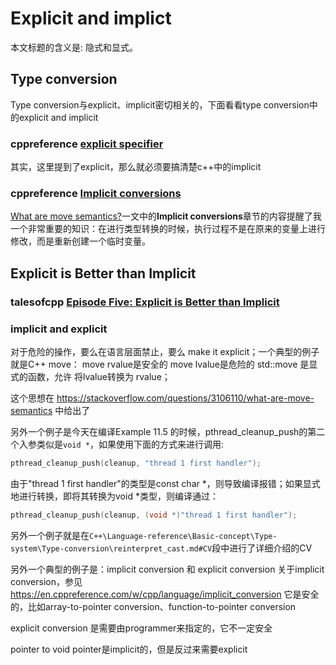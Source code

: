 # Explicit and implict 

本文标题的含义是: 隐式和显式。

## Type conversion

Type conversion与explicit、implicit密切相关的，下面看看type conversion中的explicit and implicit

### cppreference [explicit specifier](https://en.cppreference.com/w/cpp/language/explicit) 

其实，这里提到了explicit，那么就必须要搞清楚c++中的implicit



### cppreference [Implicit conversions](https://en.cppreference.com/w/cpp/language/implicit_conversion) 

[What are move semantics?](http://note.youdao.com/noteshare?id=ec11cf641add562011d335b955381d09&sub=B1A8901E852F4AF88D7C81ED5C457A03)一文中的**Implicit conversions**章节的内容提醒了我一个非常重要的知识：在进行类型转换的时候，执行过程不是在原来的变量上进行修改，而是重新创建一个临时变量。



## Explicit is Better than Implicit

### talesofcpp [Episode Five: Explicit is Better than Implicit](http://talesofcpp.fusionfenix.com/post-7/episode-five-explicit-is-better-than-implicit)



### implicit and explicit

对于危险的操作，要么在语言层面禁止，要么 make it explicit；一个典型的例子就是C++ move：
move rvalue是安全的
move lvalue是危险的
std::move 是显式的函数，允许 将lvalue转换为 rvalue；

这个思想在  https://stackoverflow.com/questions/3106110/what-are-move-semantics 中给出了

另外一个例子是今天在编译Example 11.5 的时候，pthread_cleanup_push的第二个入参类似是`void *`，如果使用下面的方式来进行调用:
```c++
pthread_cleanup_push(cleanup, "thread 1 first handler");
```
由于"thread 1 first handler"的类型是const char *，则导致编译报错；如果显式地进行转换，即将其转换为void *类型，则编译通过：
```c++
pthread_cleanup_push(cleanup, (void *)"thread 1 first handler");
```



另外一个例子就是在`C++\Language-reference\Basic-concept\Type-system\Type-conversion\reinterpret_cast.md#CV`段中进行了详细介绍的CV



另外一个典型的例子是：implicit conversion 和 explicit conversion
关于implicit conversion，参见 https://en.cppreference.com/w/cpp/language/implicit_conversion 
它是安全的，比如array-to-pointer conversion、function-to-pointer conversion

explicit conversion 是需要由programmer来指定的，它不一定安全

pointer to void pointer是implicit的，但是反过来需要explicit